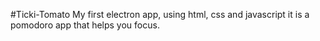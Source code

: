 #Ticki-Tomato
My first electron app, using html, css and javascript
it is a pomodoro app that helps you focus.
